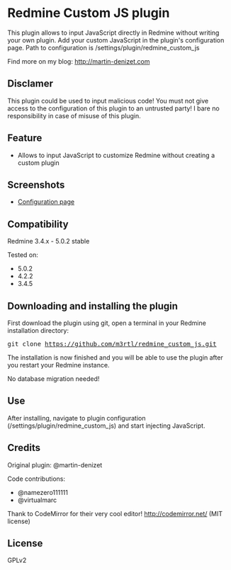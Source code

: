 # Redmine Custom JS plugin

This plugin allows to input JavaScript directly in Redmine without writing your own plugin.
Add your custom JavaScript in the plugin's configuration page. Path to configuration is /settings/plugin/redmine_custom_js

Find more on my blog: http://martin-denizet.com

## Disclamer

This plugin could be used to input malicious code! You must not give access to the configuration of this plugin to an untrusted party!
I bare no responsibility in case of misuse of this plugin.

## Feature

* Allows to input JavaScript to customize Redmine without creating a custom plugin

## Screenshots

* [Configuration page](https://raw.githubusercontent.com/martin-denizet/redmine_custom_js/develop/screenshots/redmine_custom_js_configuration.png)

## Compatibility

Redmine 3.4.x - 5.0.2 stable

Tested on:
* 5.0.2
* 4.2.2
* 3.4.5

## Downloading and installing the plugin

First download the plugin using git, open a terminal in your Redmine installation directory:

<tt>git clone https://github.com/m3rtl/redmine_custom_js.git</tt>

The installation is now finished and you will be able to use the plugin after you restart your Redmine instance.

No database migration needed!

## Use

After installing, navigate to plugin configuration (/settings/plugin/redmine_custom_js) and start injecting JavaScript.

## Credits

Original plugin: @martin-denizet

Code contributions:
* @namezero111111
* @virtualmarc  

Thank to CodeMirror for their very cool editor! http://codemirror.net/ (MIT license)

## License

GPLv2

